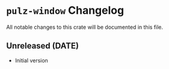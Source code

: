 # `pulz-window` Changelog
All notable changes to this crate will be documented in this file.

## Unreleased (DATE)

 * Initial version
